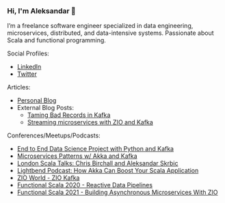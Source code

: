 ### Hi, I'm Aleksandar 👋

I’m a freelance software engineer specialized in data engineering, microservices, distributed, and data-intensive systems.
Passionate about Scala and functional programming.

Social Profiles:
 * [LinkedIn](https://www.linkedin.com/in/aleksandar-skrbic/)
 * [Twitter](https://twitter.com/skrbic_a)

Articles:
 * [Personal Blog](https://aleksandarskrbic.github.io/)
 * External Blog Posts:
   * [Taming Bad Records in Kafka](https://blog.smartcat.io/2020/taming-bad-records-in-kafka/)
   * [Streaming microservices with ZIO and Kafka](https://scalac.io/streaming-microservices-with-zio-and-kafka/)
 
 Conferences/Meetups/Podcasts:
 * [End to End Data Science Project with Python and Kafka](https://www.youtube.com/watch?v=9rD0AGQ6Eqo)
 * [Microservices Patterns w/ Akka and Kafka](https://youtu.be/CbAVz45Rowg)
 * [London Scala Talks: Chris Birchall and Aleksandar Skrbic](https://www.youtube.com/watch?v=tt8ajKp5UMg)
 * [Lightbend Podcast: How Akka Can Boost Your Scala Application](https://www.lightbend.com/blog/lightbend-podcast-how-akka-can-boost-your-scala-application)
 * [ZIO World - ZIO Kafka](https://www.youtube.com/watch?v=GECv1ONieLw)
 * [Functional Scala 2020 - Reactive Data Pipelines](https://www.youtube.com/watch?v=Q5ecOFXDt0s)
 * [Functional Scala 2021 - Building Asynchronous Microservices With ZIO](https://www.youtube.com/watch?v=F6f5l3vc_dQ)
